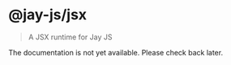 # @jay-js/jsx

> A JSX runtime for Jay JS

The documentation is not yet available. Please check back later.